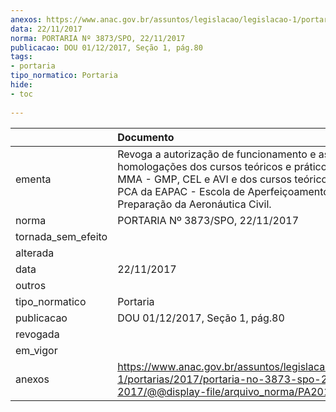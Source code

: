 ```yaml
---
anexos: https://www.anac.gov.br/assuntos/legislacao/legislacao-1/portarias/2017/portaria-no-3873-spo-22-11-2017/@@display-file/arquivo_norma/PA2017-3873.pdf
data: 22/11/2017
norma: PORTARIA Nº 3873/SPO, 22/11/2017
publicacao: DOU 01/12/2017, Seção 1, pág.80
tags:
- portaria
tipo_normatico: Portaria
hide: 
- toc 
 
---
```


|                    | Documento                                                                                                                                                                                                                       |
|:-------------------|:--------------------------------------------------------------------------------------------------------------------------------------------------------------------------------------------------------------------------------|
| ementa             | Revoga a autorização de funcionamento e as homologações dos cursos teóricos e práticos de CMV e MMA - GMP, CEL e AVI e dos cursos teóricos de PPA e PCA da EAPAC - Escola de Aperfeiçoamento e Preparação da Aeronáutica Civil. |
| norma              | PORTARIA Nº 3873/SPO, 22/11/2017                                                                                                                                                                                                |
| tornada_sem_efeito |                                                                                                                                                                                                                                 |
| alterada           |                                                                                                                                                                                                                                 |
| data               | 22/11/2017                                                                                                                                                                                                                      |
| outros             |                                                                                                                                                                                                                                 |
| tipo_normatico     | Portaria                                                                                                                                                                                                                        |
| publicacao         | DOU 01/12/2017, Seção 1, pág.80                                                                                                                                                                                                 |
| revogada           |                                                                                                                                                                                                                                 |
| em_vigor           |                                                                                                                                                                                                                                 |
| anexos             | https://www.anac.gov.br/assuntos/legislacao/legislacao-1/portarias/2017/portaria-no-3873-spo-22-11-2017/@@display-file/arquivo_norma/PA2017-3873.pdf                                                                            |